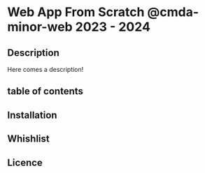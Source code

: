 # Web App From Scratch @cmda-minor-web 2023 - 2024

<!-- ☝️ replace this description with a description of your own work -->

## Description

Here comes a description!

<!-- replace the code in the /docs folder with your own, so you can showcase your work with GitHub Pages 🌍 -->

<!-- Add a nice poster image here at the end of the week, showing off your shiny frontend 📸 -->

<!-- Maybe a table of contents here? 📚 -->

## table of contents

<!-- How about a section that describes how to install this project? 🤓 -->

## Installation

<!-- ...but how does one use this project? What are its features 🤔 -->

<!-- What external data source is featured in your project and what are its properties 🌠 -->

<!-- Maybe a checklist of done stuff and stuff still on your wishlist? ✅ -->

## Whishlist

<!-- How about a license here? 📜 (or is it a licence?) 🤷 -->

## Licence
